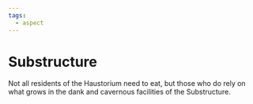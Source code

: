 ```yaml
---
tags:
  - aspect
---
```

# Substructure
Not all residents of the Haustorium need to eat, but those who do rely on what grows in the dank and cavernous facilities of the Substructure.